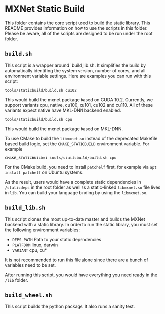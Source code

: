 <!--- Licensed to the Apache Software Foundation (ASF) under one -->
<!--- or more contributor license agreements.  See the NOTICE file -->
<!--- distributed with this work for additional information -->
<!--- regarding copyright ownership.  The ASF licenses this file -->
<!--- to you under the Apache License, Version 2.0 (the -->
<!--- "License"); you may not use this file except in compliance -->
<!--- with the License.  You may obtain a copy of the License at -->

<!---   http://www.apache.org/licenses/LICENSE-2.0 -->

<!--- Unless required by applicable law or agreed to in writing, -->
<!--- software distributed under the License is distributed on an -->
<!--- "AS IS" BASIS, WITHOUT WARRANTIES OR CONDITIONS OF ANY -->
<!--- KIND, either express or implied.  See the License for the -->
<!--- specific language governing permissions and limitations -->
<!--- under the License. -->

# MXNet Static Build

This folder contains the core script used to build the static library. This README provides information on how to use the scripts in this folder. Please be aware, all of the scripts are designed to be run under the root folder.

## `build.sh`
This script is a wrapper around `build_lib.sh. It simplifies the build by
automatically identifing the system version, number of cores, and all
environment variable settings. Here are examples you can run with this script:

```
tools/staticbuild/build.sh cu102
```
This would build the mxnet package based on CUDA 10.2. Currently, we support variants cpu, native, cu100, cu101, cu102 and cu110. All of these variants expect native have MKL-DNN backend enabled. 

```
tools/staticbuild/build.sh cpu
```

This would build the mxnet package based on MKL-DNN.

To use CMake to build the `libmxnet.so` instead of the deprecated Makefile based
build logic, set the `CMAKE_STATICBUILD` environment variable. For example

```
CMAKE_STATICBUILD=1 tools/staticbuild/build.sh cpu
```

For the CMake build, you need to install `patchelf` first, for example via `apt
install patchelf` on Ubuntu systems.

As the result, users would have a complete static dependencies in `/staticdeps` in the root folder as well as a static-linked `libmxnet.so` file lives in `lib`. You can build your language binding by using the `libmxnet.so`.

## `build_lib.sh`
This script clones the most up-to-date master and builds the MXNet backend with a static library. In order to run the static library, you must set the following environment variables:

- `DEPS_PATH` Path to your static dependencies
- `PLATFORM` linux, darwin
- `VARIANT` cpu, cu*

It is not recommended to run this file alone since there are a bunch of variables need to be set.

After running this script, you would have everything you need ready in the `/lib` folder.

## `build_wheel.sh`
This script builds the python package. It also runs a sanity test.
